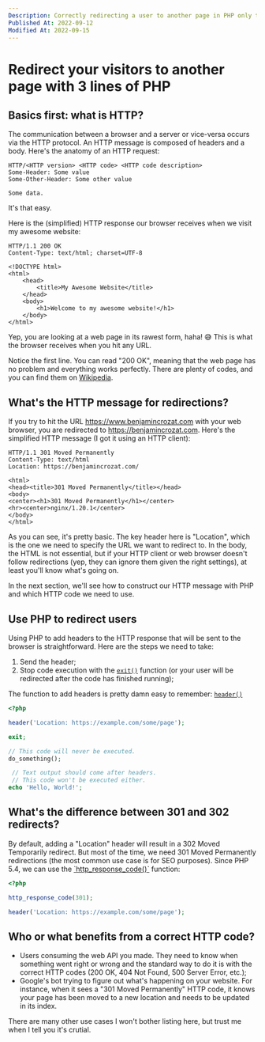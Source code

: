 ```yaml
---
Description: Correctly redirecting a user to another page in PHP only takes a few lines of code. We'll also see the difference between 301 and 302 redirects.
Published At: 2022-09-12
Modified At: 2022-09-15
---
```


# Redirect your visitors to another page with 3 lines of PHP

## Basics first: what is HTTP?

The communication between a browser and a server or vice-versa occurs via the HTTP protocol. An HTTP message is composed of headers and a body. Here's the anatomy of an HTTP request:

```
HTTP/<HTTP version> <HTTP code> <HTTP code description>
Some-Header: Some value
Some-Other-Header: Some other value

Some data.
```

It's that easy.

Here is the (simplified) HTTP response our browser receives when we visit my awesome website:

```
HTTP/1.1 200 OK
Content-Type: text/html; charset=UTF-8

<!DOCTYPE html>
<html>
    <head>
        <title>My Awesome Website</title>
    </head>
    <body>
        <h1>Welcome to my awesome website!</h1>
    </body>
</html>
```

Yep, you are looking at a web page in its rawest form, haha! 😅 This is what the browser receives when you hit any URL.

Notice the first line. You can read "200 OK", meaning that the web page has no problem and everything works perfectly. There are plenty of codes, and you can find them on [Wikipedia](https://en.wikipedia.org/wiki/List_of_HTTP_status_codes).

## What's the HTTP message for redirections?

If you try to hit the URL https://www.benjamincrozat.com with your web browser, you are redirected to https://benjamincrozat.com. Here's the simplified HTTP message (I got it using an HTTP client):

```
HTTP/1.1 301 Moved Permanently
Content-Type: text/html
Location: https://benjamincrozat.com/

<html>
<head><title>301 Moved Permanently</title></head>
<body>
<center><h1>301 Moved Permanently</h1></center>
<hr><center>nginx/1.20.1</center>
</body>
</html>
```

As you can see, it's pretty basic. The key header here is "Location", which is the one we need to specify the URL we want to redirect to. In the body, the HTML is not essential, but if your HTTP client or web browser doesn't follow redirections (yep, they can ignore them given the right settings), at least you'll know what's going on.

In the next section, we'll see how to construct our HTTP message with PHP and which HTTP code we need to use.

## Use PHP to redirect users

Using PHP to add headers to the HTTP response that will be sent to the browser is straightforward. Here are the steps we need to take:
1. Send the header;
2. Stop code execution with the [`exit()`](https://www.php.net/exit) function (or your user will be redirected after the code has finished running);

The function to add headers is pretty damn easy to remember: [`header()`](https://www.php.net/manual/en/function.header.php)

```php
<?php

header('Location: https://example.com/some/page');

exit;

// This code will never be executed.
do_something();

 // Text output should come after headers.
 // This code won't be executed either.
echo 'Hello, World!';
```

## What's the difference between 301 and 302 redirects?

By default, adding a "Location" header will result in a 302 Moved Temporarily redirect. But most of the time, we need 301 Moved Permanently redirections (the most common use case is for SEO purposes). Since PHP 5.4, we can use the [`http_response_code()ˋ](https://www.php.net/manual/en/function.http-response-code.php) function:

```php
<?php

http_response_code(301);

header('Location: https://example.com/some/page');
```

## Who or what benefits from a correct HTTP code?

- Users consuming the web API you made. They need to know when something went right or wrong and the standard way to do it is with the correct HTTP codes (200 OK, 404 Not Found, 500 Server Error, etc.);
- Google's bot trying to figure out what's happening on your website. For instance, when it sees a "301 Moved Permanently" HTTP code, it knows your page has been moved to a new location and needs to be updated in its index.

There are many other use cases I won't bother listing here, but trust me when I tell you it's crutial.
